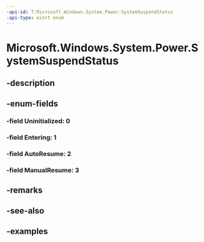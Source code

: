 ```yaml
---
-api-id: T:Microsoft.Windows.System.Power.SystemSuspendStatus
-api-type: winrt enum
---
```


# Microsoft.Windows.System.Power.SystemSuspendStatus

<!--
public enum SystemSuspendStatus
-->


## -description

## -enum-fields

### -field Uninitialized: 0

### -field Entering: 1

### -field AutoResume: 2

### -field ManualResume: 3

## -remarks

## -see-also

## -examples


